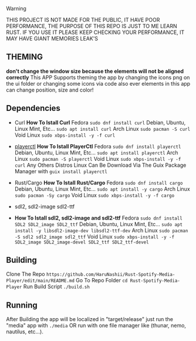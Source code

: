> [!WARNING]
> THIS PROJECT IS NOT MADE FOR THE PUBLIC, IT HAVE POOR PERFORMANCE, THE PURPOSE OF THIS REPO IS JUST TO ME LEARN RUST.
> IF YOU USE IT PLEASE KEEP CHECKING YOUR PERFORMANCE, IT MAY HAVE GIANT MEMORIES LEAK'S


## THEMING
**don't change the window size because the elements will not be aligned correctly**
This APP Supports theming the app by changing the icons png on the ui folder or changing some icons via code
also ever elements in this app can change position, size and color!




## Dependencies
- Curl
**How To Istall Curl**
Fedora
```sudo dnf install curl```
Debian, Ubuntu, Linux Mint, Etc...
```sudo apt install curl```
Arch Linux
```sudo pacman -S curl```
Void Linux
```sudo xbps-install -y -f curl```

- [playerctl](https://github.com/altdesktop/playerctl)
**How To Istall PlayerCtl**
Fedora
```sudo dnf install playerctl```
Debian, Ubuntu, Linux Mint, Etc...
```sudo apt install playerctl```
Arch Linux
```sudo pacman -S playerctl```
Void Linux
```sudo xbps-install -y -f curl```
Any Others Distros Linux Can Be Download Via The Guix Package Manager with
```guix install playerctl```

- Rust/Cargo
**How To Istall Rust/Cargo**
Fedora
```sudo dnf install cargo```
Debian, Ubuntu, Linux Mint, Etc...
```sudo apt install -y cargo```
Arch Linux 
```sudo pacman -Sy cargo```
Void Linux
```sudo xbps-install -y -f cargo```

- sdl2, sdl2-image sdl2-ttf
- **How To Istall sdl2, sdl2-image and sdl2-ttf**
Fedora
```sudo dnf install SDL2 SDL2_image SDL2_ttf```
Debian, Ubuntu, Linux Mint, Etc...
```sudo apt install -y libsdl2-image-dev libsdl2-ttf-dev```
Arch Linux 
```sudo pacman -S sdl2 sdl2_image sdl2_ttf```
Void Linux
```sudo xbps-install -y -f SDL2_image SDL2_image-devel SDL2_ttf SDL2_ttf-devel```





## Building
Clone The Repo
```https://github.com/HaruNashii/Rust-Spotify-Media-Player/edit/main/README.md```
Go To Repo Folder
```cd Rust-Spotify-Media-Player```
Run Build Script
```./build.sh```





## Running
After Building the app will be localized in "target/release" just run the "media" app with
```./media``` OR run with one file manager like (thunar, nemo, nautilus, etc...).


